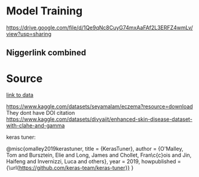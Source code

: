# Model Training

https://drive.google.com/file/d/1Qe9qNc8CuyG74mxAaFAf2L3ERFZ4wmLv/view?usp=sharing

Niggerlink combined
---

# Source

[link to data](https://huggingface.co/datasets/resyhgerwshshgdfghsdfgh/SD-198?clone=true)

https://www.kaggle.com/datasets/seyamalam/eczema?resource=download They dont have DOI citation
https://www.kaggle.com/datasets/divyaiit/enhanced-skin-disease-dataset-with-clahe-and-gamma

keras tuner:

@misc{omalley2019kerastuner,
    title        = {KerasTuner},
    author       = {O'Malley, Tom and Bursztein, Elie and Long, James and Chollet, Fran\c{c}ois and Jin, Haifeng and Invernizzi, Luca and others},
    year         = 2019,
    howpublished = {\url{https://github.com/keras-team/keras-tuner}}
}
